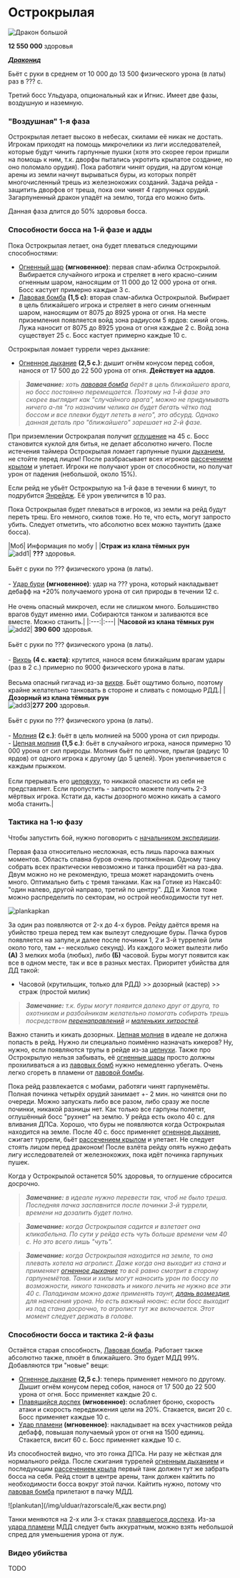 # Острокрылая #

![Дракон большой](/img/ulduar/razorscale/1_Острокрылая.jpg)

**12 550 000** здоровья

<em><u><b>Драконид</b></u></em>

Бьёт с руки в среднем от 10 000 до 13 500 <span className="dmg-phis"> физического </span> урона (в латы) раз в ??? с.

Третий босс Ульдуара, опциональный как и Игнис. Имеет две фазы, воздушную и наземную.

### "Воздушная" 1-я фаза ###

Острокрылая летает высоко в небесах, скилами её никак не достать. Игрокам приходят на помощь микрочелики из лиги
исследователей, которые будут чинить гарпунные пушки (хотя это скорее герои пришли на помощь к ним, т.к. дворфы пытались
укротить крылатое создание, но оно поломало орудия). Пока работяги чинят орудия, на другом конце арены из земли начнут
вырываться буры, из которых попрёт многочисленный трешь из железнокожих созданий. Задача рейда - защитить дворфов от
треша, пока они чинят 4 гарпунных орудий. Загарпуненный дракон упадёт на землю, тогда его можно бить.

Данная фаза длится до 50% здоровья босса.

### Способности босса на 1-й фазе и адды ###

Пока Острокрылая летает, она будет плеваться следующими способностями:

- [Огненный шар](https://www.wowhead.com/wotlk/ru/spell=63815) **(мгновенное)**: первая спам-абилка Острокрылой.
  Выбирается случайного игрока и стреляет в него красно-синим огненным шаром, наносящим от 11 000 до 12 000 урона
  от <span className="dmg-fire">огня</span>. Босс кастует примерно каждые 3 с.
- [Лавовая бомба](https://www.wowhead.com/wotlk/ru/spell=64733) **(1,5 с)**: вторая спам-абилка Острокрылой. Выбирает в
  цель ближайшего игрока и стреляет в него синим огненным шаром, наносящим от 8075 до 8925 урона
  от <span className="dmg-fire">огня</span>. На месте приземления появляется войд зона радиусом 5 ярдов: синий огонь. Лужа
  наносит от 8075 до 8925 урона от <span className="dmg-fire">огня</span> каждые 2 с. Войд зона существует 25 с. Босс
  кастует примерно каждые 10 с.

Острокрылая ломает туррели через дыхание:

- [Огненное дыхание](https://www.wowhead.com/wotlk/ru/spell=64021) **(2,5 с.)**: дышит огнём конусом перед собоя, нанося
  от 17 500 до 22 500 урона от <span className="dmg-fire">огня</span>. **Действует на аддов**.

> ***Замечание:** хоть [лавовая бомба](https://www.wowhead.com/wotlk/ru/spell=64733) берёт в цель ближайшего врага, но
босс постоянно перемещается. Поэтому на 1-й фазе это скорее выглядит как "случайного врага", можно не придумывать ничего
а-ля "го назначим челика он будет бегать чётко под боссом и все плевки будут лететь в него", это абсурд. Однако данная
деталь про "ближайшего" зарешает на 2-й фазе.*

При приземлении Острокралая получит [оглушение](https://www.wowhead.com/ru/spell=62794) на 45 с. Босс становится куклой
для битья, не делает абсолютно ничего. После истечения таймера Острокрылая ломает гарпунные
пушки [дыханием](https://www.wowhead.com/wotlk/ru/spell=64021), не стойте перед лицом! После разбрасывает всех
игроков [рассечением крылом](https://www.wowhead.com/wotlk/ru/spell=62666) и улетает. Игроки не получают урон от
способности, но получат урон от падения (небольшой, около 15%).

Если рейд не убьёт Острокрылую на 1-й фазе в течении 6 минут, то
подрубится [Энрейдж](https://www.wowhead.com/wotlk/ru/spell=47008). Её урон увеличится в 10 раз.

Пока Острокрылая будет плеваться в игроков, из земли на рейд будут переть треш. Его немного, скилов тоже. Но те, что
есть, могут запросто убить. Следует отметить, что абсолютно всех можно таунтить (даже босса).

|Моб| Информация по мобу |
|**Страж из клана тёмных рун**<br/> ![add1](/img/ulduar/razorscale/2_страж-из-клана-темных-рун.jpg)| **???**
здоровья. <br/><br/> Бьёт с руки по ??? <span className="dmg-phis"> физического </span> урона (в
латы). <br/><br/> - [Удар бури](https://www.wowhead.com/wotlk/ru/spell=64757) **(мгновенное)**: удар на ??? урона,
который накладывает дебафф на +20% получаемого урона от сил <span className="dmg-nature">природы</span> в течении 12
с. <br/><br/> Не очень опасный микрочел, если не слишком много. Большинство врагов будут именно ими. Собираются танком и
заливаются все вместе. Можно станить.|
|:---:|:---|
|**Часовой из клана тёмных рун**<br/> ![add2](/img/ulduar/razorscale/3_часовой.png)| **390 600** здоровья. <br/><br/>
Бьёт с руки по ??? <span className="dmg-phis"> физического </span> урона (в
латы). <br/><br/> - [Вихрь](https://www.wowhead.com/wotlk/ru/spell=63808) **(4 с. каста)**: крутится, нанося всем
ближайшим врагам удары (раз в 2 с.) примерно по 9000 <span className="dmg-phis"> физического </span> урона в
латы. <br/><br/> Весьма опасный гигачад из-за [вихря](https://www.wowhead.com/wotlk/ru/spell=63808). Бьёт ощутимо
больно, поэтому крайне желательно танковать в стороне и сливать с помощью РДД.|
|**Дозорный из клана тёмных рун**<br/> ![add3](/img/ulduar/razorscale/4_дозорный.png)|**277 200** здоровья. <br/><br/>
Бьёт с руки по ??? <span className="dmg-phis"> физического </span> урона (в
латы). <br/><br/> - [Молния](https://www.wowhead.com/wotlk/ru/spell=63809) **(2 с.)**: бьёт в цель молнией на 5000 урона
от сил <span className="dmg-nature">природы</span>. <br/> - [Цепная молния](https://www.wowhead.com/wotlk/ru/spell=64759)
**(1,5 с.)**: бьёт в случайного игрока, нанося примерно 10 000 урона от сил <span className="dmg-nature">природы</span>.
Молния бьёт по цепочке, прыгая (радиус 10 ярдов) от одного игрока к другому (до 5 целей). Урон увеличивается с каждым
прыжком. <br/><br/> Если прерывать его [цеповуху](https://www.wowhead.com/wotlk/ru/spell=64759), то никакой опасности из
себя не представляет. Если пропустить - запросто можете получить 2-3 мёртвых игрока. Кстати да, касты дозорного можно
кикать а самого моба станить.|

### Тактика на 1-ю фазу ###

Чтобы запустить бой, нужно поговорить с [начальником экспедиции](https://www.wowhead.com/ru/npc=33210).

Первая фаза относительно несложная, есть лишь парочка важных моментов. Область спавна буров очень протяжённая. Одному
танку собрать всех практически невозможно и танка прошибёт на раз-два. Двум можно но не рекомендую, треша может
нарандомить очень много. Оптимально бить с тремя танками. Как на Готике из Накса40: "один налево, другой направо, третий
по центру". ДД и Хилов тоже можно распределить по секторам, но острой необходимости тут нет.

![plankapkan](/img/ulduar/razorscale/Острокрылая_планрейда.png)

За один раз появляются от 2-х до 4-х буров. Рейду даётся время на убийство треша перед тем как вылезут следующие буры.
Пачка буров появляется на запуле,и далее после починки 1, 2 и 3-й туррелей (или около того, там +- несколько секунд). Из
каждого может вылезти либо **(А)** 3 мелких моба (любых), либо **(Б)** часовой. Буры могут появится как все в одном
месте, так и все в разных местах. Приоритет убийства для ДД такой:

- Часовой (крутильщик, только для РДД) >> дозорный (кастер) >> страж (простой милик)

> ***Замечание:** т.к. буры могут появится далеко друг от друга, то охотникам и разбойникам желательно помогать собирать
трешь посредством [перенаправлений](https://www.wowhead.com/wotlk/ru/spell=34477)
и [маленьких хитростей](https://www.wowhead.com/wotlk/ru/spell=57934).*

Важно станить и кикать дозорных. [Цепная молния](https://www.wowhead.com/wotlk/ru/spell=64759) в идеале не должна
попасть в рейд. Нужно ли специально поимённо назначать кикеров? Ну, нужно, если появляются трупы в рейде
из-за [цепнухи](https://www.wowhead.com/wotlk/ru/spell=64759). Также про Острокрылую нельзя забывать,
её [огненные шары](https://www.wowhead.com/wotlk/ru/spell=63815) просто должны прохиливаться а
из [лавовых бомб](https://www.wowhead.com/wotlk/ru/spell=64733) нужно немедленно убегать. Очень легко сгореть в пламени
от [лавовой бомбы](https://www.wowhead.com/wotlk/ru/spell=64733).

Пока рейд развлекается с мобами, работяги чинят гарпунемёты. Полная починка четырёх орудий занимает +- 2 мин. но чинятся
они по очереди. Можно запускать либо все разом, либо сразу же после починки, никакой разницы нет. Как только все гарпуны
полетят, оглушённый босс "рухнет" на землю. У рейда есть около 40 с. для вливания ДПСа. Хорошо, что буры не появляются
когда Острокрылая находится на земле. После 40 с. босс
применяет [огненное дыхание](https://www.wowhead.com/wotlk/ru/spell=63317), сжигает туррели,
бьёт [рассечением крылом](https://www.wowhead.com/wotlk/ru/spell=62666) и улетает. Не следует стоять лицом перед
драконом! После взлёта рейду опять нужно дефать лигу исследователей от железнокожих, пока идёт починка гарпуньих пушек.

Когда у Острокрылой останется 50% здоровья, то оглушение сбросится досрочно.

> ***Замечание:** в идеале нужно перевести так, чтоб не было треша. Последняя пачка заспавнится после починки 3-й
туррели, времени на дозалить будет полно.*

> ***Замечание:** когда Острокрылая садится и взлетает она кликабельна. По сути у рейда есть чуть больше времени чем 40
с. Но это всего лишь "чуть".*

> ***Замечание:** когда Острокрылая находится на земле, то она плевать хотела на агролист. Даже когда она выходит из
стана и применяет [огненное дыхание](https://www.wowhead.com/wotlk/ru/spell=63317) то всё равно смотрит в сторону
гарпунемётов. Танки и хилы могут наносить урон по боссу по возможности, никого танковать и никого лечить не нужно все
эти 40 с. Паладинам можно даже применять таунт, [длань возмездия](https://www.wowhead.com/wotlk/ru/spell=62124), для
нанесения урона. Но есть важный нюанс: если босс выходит из под стана досрочно, то агролист тут же включается. Этот
момент следует держать в голове.*

### Способности босса и тактика 2-й фазы ###

Остаётся старая способность, [Лавовая бомба](https://www.wowhead.com/wotlk/ru/spell=64733). Работает также абсолютно
также, плюёт в ближайшего. Это будет МДД 99%. Добавляются три "новые" вещи:

- [Огненное дыхание](https://www.wowhead.com/wotlk/ru/spell=64021) **(2,5 с.)**: теперь применяет немного по другому.
  Дышит огнём конусом перед собоя, нанося от 17 500 до 22 500 урона от <span className="dmg-fire">огня</span>. Босс
  применяет каждые 20 с.
- [Плавящийся доспех](https://www.wowhead.com/wotlk/ru/spell=64771) **(мгновенное)**: ослабляет броню, скорость атаки и
  скорость передвижения цели на 20%. Стакается, висит 20 с. Босс применяет каждые 10 с.
- [Удар пламени](https://www.wowhead.com/wotlk/ru/spell=64023) **(мгновенное)**: накладывает на всех участников рейда
  дебафф, повышая получаемый урон от <span className="dmg-fire">огня</span> на 1500 единиц. Стакается, висит 60 с. Босс
  применяет каждые 10 с.

Из способностей видно, что это гонка ДПСа. Ни разу не жёсткая для нормального рейда. После сжигания
туррелей [огненным дыханием](https://www.wowhead.com/wotlk/ru/spell=64021) и
последующим [рассечением крыла](https://www.wowhead.com/wotlk/ru/spell=62666) первый танк должен тут же забрать босса на
себя. Рейд стоит в центре арены, танк должен кайтить по необходимости босса вокруг этой пачки. Кайтить нужно, потому
что [лавовая бомба](https://www.wowhead.com/wotlk/ru/spell=64733) прилетают в пачку МДД.

![plankutan](/img/ulduar/razorscale/6_как вести.png)

Танки меняются на 2-х или 3-х стаках [плавящегося доспеха](https://www.wowhead.com/wotlk/ru/spell=64771).
Из-за [удара пламени](https://www.wowhead.com/wotlk/ru/spell=64023) МДД следует быть аккуратным, можно взять небольшой
спред для уменьшения урона от луж.

### Видео убийства ###

TODO
